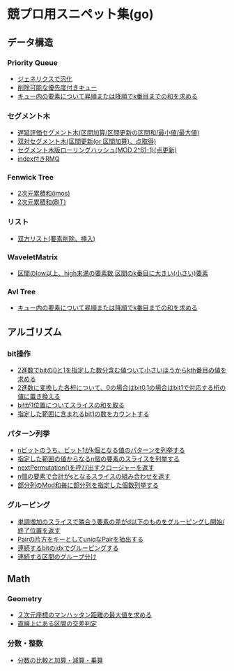 # 競プロ用スニペット集(go)
## データ構造

### Priority Queue
 - [ジェネリクスで汎化](https://gist.github.com/ynzwtks/545cad2032f877e87c76672162f56068)<br>
 - [削除可能な優先度付きキュー](https://gist.github.com/ynzwtks/663a8bc97518d45708c9d7cb31413727)<br>
 - [キュー内の要素について昇順または降順でk番目までの和を求める](https://gist.github.com/ynzwtks/54ffc31a806c41d70dcf72287547f4d3)<br>

### セグメント木
- [遅延評価セグメント木(区間加算/区間更新の区間和/最小値/最大値)](https://gist.github.com/ynzwtks/a08d8c2ecb71daf4eacf26bf44843922)<br>
- [双対セグメント木(区間更新(or 区間加算)、点取得)](https://gist.github.com/ynzwtks/4eda2432530318f8e591c9b30b2ccd82)<br>
- [セグメント木版ローリングハッシュ(MOD 2^61-1)(点更新)](https://gist.github.com/ynzwtks/8cfe266bea7570ab06dc8a777ba9bd42)<br>
- [index付きRMQ](https://gist.github.com/ynzwtks/08d5e4b1d410c321749d5c4462303887)<br>

### Fenwick Tree
- [2次元累積和(imos)](https://gist.github.com/ynzwtks/f27cc5cc757e53620495abe713fa5f0e)<br>
- [2次元累積和(BIT)](https://gist.github.com/ynzwtks/6991a45382ec8fd1973267ce30a468a8)<br>

### リスト
- [双方リスト(要素削除、挿入)](https://gist.github.com/ynzwtks/44b6ea7a5ee52df24e85f50cabce15ae)<br>

### WaveletMatrix
- [区間のlow以上、high未満の要素数,区間のk番目に大きい(小さい)要素](https://gist.github.com/ynzwtks/62fc0a68e38cb0e9b9535547c6359cef)<br>

### Avl Tree
- [キュー内の要素について昇順または降順でk番目までの和を求める](https://gist.github.com/ynzwtks/9a0792adc0e89d6cf2c14ca847975a2b)<br>

## アルゴリズム
### bit操作
- [2進数でbitの0と1を指定した数分含む値ついて小さいほうからkth番目の値を求める](https://gist.github.com/ynzwtks/3cc4de6c3936e26fdddee979d07d80db)<br>
- [2進数に変換した各桁について、0の場合はbit0,1の場合はbit1で対応する桁の値に置き換える](https://gist.github.com/ynzwtks/3cc4de6c3936e26fdddee979d07d80db)<br>
- [bitが1位置についてスライスの和を取る](https://gist.github.com/ynzwtks/3cc4de6c3936e26fdddee979d07d80db)<br>
- [指定した範囲に含まれるbit1の数をカウントする](https://gist.github.com/ynzwtks/3cc4de6c3936e26fdddee979d07d80db)<br>

### パターン列挙
- [nビットのうち、ビット1がk個となる値のパターンを列挙する](https://gist.github.com/ynzwtks/604549c4ad18cb1ae0c1456957876756)<br>
- [指定した範囲の値からなるn個の要素のスライスを列挙する](https://gist.github.com/ynzwtks/2e7d20473b9452da5907f80e316ff978)<br>
- [nextPermutation()を呼び出すクロージャーを返す](https://gist.github.com/ynzwtks/33e1ff915ddce3ae8e2c8ee0fec4715b)<br>
- [n個の要素で合計がsとなるスライスの組み合わせを返す](https://gist.github.com/ynzwtks/05bd5756443345ce7f25af6cf03599a2)<br>
- [部分列のMod和毎に部分列を指定した個数列挙する](https://gist.github.com/ynzwtks/d88224b3235721524cf9ce2791f37c2c)<br>

### グルーピング
- [単調増加のスライスで隣合う要素の差がd以下のものをグルーピングし開始/終了位置を返す](https://gist.github.com/ynzwtks/84f2a0b0876f047eb0e99d60d127c6df)<br>
- [Pairの片方をキーとしてuniqなPairを抽出する](https://gist.github.com/ynzwtks/7982e0439065455d68ada380c0f4cdf0)<br>
- [連続するbitのidxでグルーピングする](https://gist.github.com/ynzwtks/16f42c67e4e84f7493845441260d9981)<br>
- [連続する区間のグループ分け](https://gist.github.com/ynzwtks/f7d285d81491f95d59603e3898f88a69)<br>

## Math
### Geometry
- [２次元座標のマンハッタン距離の最大値を求める](https://gist.github.com/ynzwtks/0bcb13015a756eb3eebc46b826be612b)<br>
- [直線上にある区間の交差判定](https://gist.github.com/ynzwtks/17d6ca0c41a03680e22beeae8353c0de)<br>

### 分数・整数
- [分数の比較と加算・減算・乗算](https://gist.github.com/ynzwtks/390a3d4de1ac3b1ae6ee7f2cfb173273)<br>
